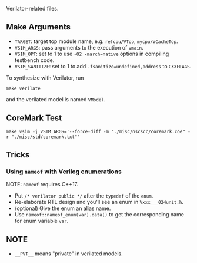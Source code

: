 Verilator-related files.

## Make Arguments

* `TARGET`: target top module name, e.g. `refcpu/VTop`, `mycpu/VCacheTop`.
* `VSIM_ARGS`: pass arguments to the execution of `vmain`.
* `VSIM_OPT`: set to 1 to use `-O2 -march=native` options in compiling testbench code.
* `VSIM_SANITIZE`: set to 1 to add `-fsanitize=undefined,address` to `CXXFLAGS`.

To synthesize with Verilator, run

```
make verilate
```

and the verilated model is named `VModel`.

## CoreMark Test

```
make vsim -j VSIM_ARGS='--force-diff -m "./misc/nscscc/coremark.coe" -r "./misc/std/coremark.txt"'
```

## Tricks

### Using `nameof` with Verilog enumerations

NOTE: `nameof` requires C++17.

* Put `/* verilator public */` after the `typedef` of the `enum`.
* Re-elaborate RTL design and you'll see an enum in `Vxxx___024unit.h`.
* (optional) Give the enum an alias name.
* Use `nameof::nameof_enum(var).data()` to get the corresponding name for enum variable `var`.

## NOTE

* `__PVT__` means "private" in verilated models.
